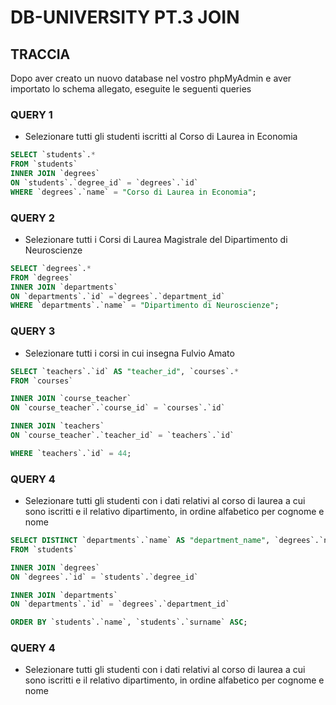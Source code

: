 # DB-UNIVERSITY PT.3 JOIN

## TRACCIA

Dopo aver creato un nuovo database nel vostro phpMyAdmin e aver importato lo schema allegato, eseguite le seguenti queries

### QUERY 1

- Selezionare tutti gli studenti iscritti al Corso di Laurea in Economia

```sql
SELECT `students`.*
FROM `students`
INNER JOIN `degrees`
ON `students`.`degree_id` = `degrees`.`id`
WHERE `degrees`.`name` = "Corso di Laurea in Economia";
```

### QUERY 2

- Selezionare tutti i Corsi di Laurea Magistrale del Dipartimento di
  Neuroscienze

```sql
SELECT `degrees`.*
FROM `degrees`
INNER JOIN `departments`
ON `departments`.`id` =`degrees`.`department_id`
WHERE `departments`.`name` = "Dipartimento di Neuroscienze";
```

### QUERY 3

- Selezionare tutti i corsi in cui insegna Fulvio Amato

```sql
SELECT `teachers`.`id` AS "teacher_id", `courses`.*
FROM `courses`

INNER JOIN `course_teacher`
ON `course_teacher`.`course_id` = `courses`.`id`

INNER JOIN `teachers`
ON `course_teacher`.`teacher_id` = `teachers`.`id`

WHERE `teachers`.`id` = 44;
```

### QUERY 4

- Selezionare tutti gli studenti con i dati relativi al corso di laurea a cui
  sono iscritti e il relativo dipartimento, in ordine alfabetico per cognome e
  nome

```sql
SELECT DISTINCT `departments`.`name` AS "department_name", `degrees`.`name` AS "degree_name", `students`.*
FROM `students`

INNER JOIN `degrees`
ON `degrees`.`id` = `students`.`degree_id`

INNER JOIN `departments`
ON `departments`.`id` = `degrees`.`department_id`

ORDER BY `students`.`name`, `students`.`surname` ASC;
```

### QUERY 4

- Selezionare tutti gli studenti con i dati relativi al corso di laurea a cui
  sono iscritti e il relativo dipartimento, in ordine alfabetico per cognome e
  nome

```sql

```
